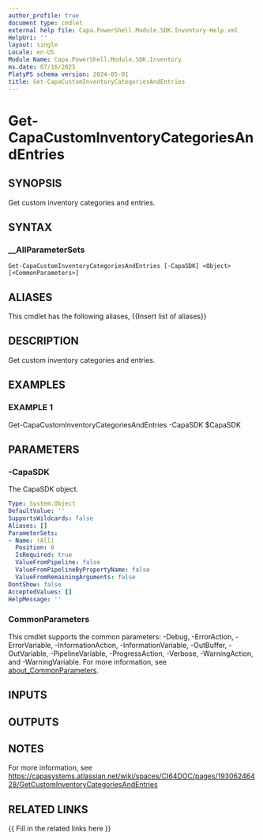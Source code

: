 ```yaml
---
author_profile: true
document type: cmdlet
external help file: Capa.PowerShell.Module.SDK.Inventory-Help.xml
HelpUri: ''
layout: single
Locale: en-US
Module Name: Capa.PowerShell.Module.SDK.Inventory
ms.date: 07/16/2025
PlatyPS schema version: 2024-05-01
title: Get-CapaCustomInventoryCategoriesAndEntries
---
```


# Get-CapaCustomInventoryCategoriesAndEntries

## SYNOPSIS

Get custom inventory categories and entries.

## SYNTAX

### __AllParameterSets

```
Get-CapaCustomInventoryCategoriesAndEntries [-CapaSDK] <Object> [<CommonParameters>]
```

## ALIASES

This cmdlet has the following aliases,
  {{Insert list of aliases}}

## DESCRIPTION

Get custom inventory categories and entries.

## EXAMPLES

### EXAMPLE 1

Get-CapaCustomInventoryCategoriesAndEntries -CapaSDK $CapaSDK

## PARAMETERS

### -CapaSDK

The CapaSDK object.

```yaml
Type: System.Object
DefaultValue: ''
SupportsWildcards: false
Aliases: []
ParameterSets:
- Name: (All)
  Position: 0
  IsRequired: true
  ValueFromPipeline: false
  ValueFromPipelineByPropertyName: false
  ValueFromRemainingArguments: false
DontShow: false
AcceptedValues: []
HelpMessage: ''
```

### CommonParameters

This cmdlet supports the common parameters: -Debug, -ErrorAction, -ErrorVariable,
-InformationAction, -InformationVariable, -OutBuffer, -OutVariable, -PipelineVariable,
-ProgressAction, -Verbose, -WarningAction, and -WarningVariable. For more information, see
[about_CommonParameters](https://go.microsoft.com/fwlink/?LinkID=113216).

## INPUTS

## OUTPUTS

## NOTES

For more information, see https://capasystems.atlassian.net/wiki/spaces/CI64DOC/pages/19306246428/GetCustomInventoryCategoriesAndEntries


## RELATED LINKS

{{ Fill in the related links here }}

